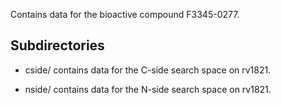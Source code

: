 Contains data for the bioactive compound F3345-0277.

## Subdirectories

- cside/ contains data for the C-side search space on rv1821.

- nside/ contains data for the N-side search space on rv1821.

